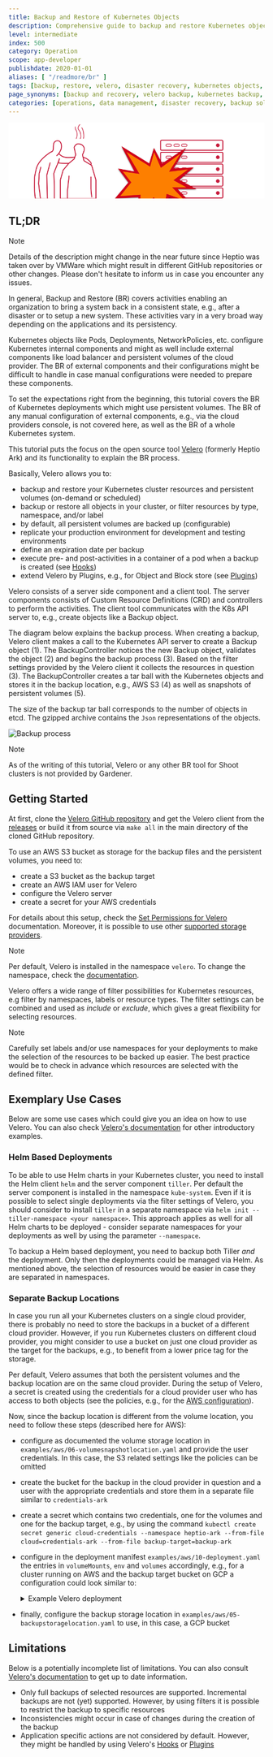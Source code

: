 ```yaml
---
title: Backup and Restore of Kubernetes Objects
description: Comprehensive guide to backup and restore Kubernetes objects using Velero, including setup, configuration, and best practices for disaster recovery
level: intermediate
index: 500
category: Operation
scope: app-developer
publishdate: 2020-01-01
aliases: [ "/readmore/br" ]
tags: [backup, restore, velero, disaster recovery, kubernetes objects, persistent volumes, aws s3, data protection]
page_synonyms: [backup and recovery, velero backup, kubernetes backup, disaster recovery, data backup, object backup]
categories: [operations, data management, disaster recovery, backup solutions]
---
```


![Don't worry ... have a backup](images/teaser.png)

## TL;DR

> [!NOTE]
> Details of the description might change in the near future since Heptio was taken over by VMWare which might result in different GitHub repositories or other changes. Please don't hesitate to inform us in case you encounter any issues.

In general, Backup and Restore (BR) covers activities enabling an organization to bring a system back in a consistent state, e.g., after a disaster or to setup a new system. These activities vary in a very broad way depending on the applications and its persistency.

Kubernetes objects like Pods, Deployments, NetworkPolicies, etc. configure Kubernetes internal components and might as well include external components like load balancer and persistent volumes of the cloud provider. The BR of external components and their configurations might be difficult to handle in case manual configurations were needed to prepare these components.

To set the expectations right from the beginning, this tutorial covers the BR of Kubernetes deployments which might use persistent volumes. The BR of any manual configuration of external components, e.g., via the cloud providers console, is not covered here, as well as the BR of a whole Kubernetes system.

This tutorial puts the focus on the open source tool [Velero](https://velero.io/) (formerly Heptio Ark) and its functionality to explain the BR process.

<style>
#body-inner blockquote {
    border: 0;
    padding: 10px;
    margin-top: 40px;
    margin-bottom: 40px;
    border-radius: 4px;
    background-color: rgba(0,0,0,0.05);
    box-shadow: 0 3px 6px rgba(0,0,0,0.16), 0 3px 6px rgba(0,0,0,0.23);
    position:relative;
    padding-left:60px;
}
#body-inner blockquote:before {
    content: "i";
    font-weight: bold;
    position: absolute;
    top: 0;
    bottom: 0;
    left: 0;
    background-color: #00a273;
    color: white;
    vertical-align: middle;
    margin: auto;
    width: 36px;
    font-size: 30px;
    text-align: center;
}
</style>

Basically, Velero allows you to:

- backup and restore your Kubernetes cluster resources and persistent volumes (on-demand or scheduled)
- backup or restore all objects in your cluster, or filter resources by type, namespace, and/or label
- by default, all persistent volumes are backed up (configurable)
- replicate your production environment for development and testing environments
- define an expiration date per backup
- execute pre- and post-activities in a container of a pod when a backup is created (see [Hooks](https://velero.io/docs/main/backup-hooks/#docs))
- extend Velero by Plugins, e.g., for Object and Block store (see [Plugins](https://velero.io/docs/main/custom-plugins/#docs))

Velero consists of a server side component and a client tool. The server components consists of Custom Resource Definitions (CRD) and controllers to perform the activities. The client tool communicates with the K8s API server to, e.g., create objects like a Backup object.

The diagram below explains the backup process. When creating a backup, Velero client makes a call to the Kubernetes API server to create a Backup object (1). The BackupController notices the new Backup object, validates the object (2) and begins the backup process (3). Based on the filter settings provided by the Velero client it collects the resources in question (3). The BackupController creates a tar ball with the Kubernetes objects and stores it in the backup location, e.g., AWS S3 (4) as well as snapshots of persistent volumes (5).

The size of the backup tar ball corresponds to the number of objects in etcd. The gzipped archive contains the `Json` representations of the objects.

![Backup process](./images/backup-process.png)

> [!NOTE]
> As of the writing of this tutorial, Velero or any other BR tool for Shoot clusters is not provided by Gardener.

## Getting Started

At first, clone the [Velero GitHub repository](https://github.com/vmware-tanzu/velero-plugin-for-aws) and get the Velero client from the [releases](https://github.com/vmware-tanzu/velero-plugin-for-aws/releases) or build it from source via `make all` in the main directory of the cloned GitHub repository.

To use an AWS S3 bucket as storage for the backup files and the persistent volumes, you need to:

- create a S3 bucket as the backup target
- create an AWS IAM user for Velero
- configure the Velero server
- create a secret for your AWS credentials

For details about this setup, check the [Set Permissions for Velero](https://github.com/vmware-tanzu/velero-plugin-for-aws#set-permissions-for-velero) documentation. Moreover, it is possible to use other [supported storage providers](https://velero.io/docs/main/supported-providers/).

> [!NOTE]
> Per default, Velero is installed in the namespace `velero`. To change the namespace, check the [documentation](https://velero.io/docs/main/namespace/#customize-the-namespace-during-install).

Velero offers a wide range of filter possibilities for Kubernetes resources, e.g filter by namespaces, labels or resource types. The filter settings can be combined and used as *include* or *exclude*, which gives a great flexibility for selecting resources.

> [!NOTE]
> Carefully set labels and/or use namespaces for your deployments to make the selection of the resources to be backed up easier. The best practice would be to check in advance which resources are selected with the defined filter.

## Exemplary Use Cases

Below are some use cases which could give you an idea on how to use Velero. You can also check [Velero's documentation](https://velero.io/docs/main/) for other introductory examples.

### Helm Based Deployments

To be able to use Helm charts in your Kubernetes cluster, you need to install the Helm client `helm` and the server component `tiller`. Per default the server component is installed in the namespace `kube-system`. Even if it is possible to select single deployments via the filter settings of Velero, you should consider to install `tiller` in a separate namespace via `helm init --tiller-namespace <your namespace>`. This approach applies as well for all Helm charts to be deployed - consider separate namespaces for your deployments as well by using the parameter `--namespace`.

To backup a Helm based deployment, you need to backup both Tiller _and_ the deployment. Only then the deployments could be managed via Helm. As mentioned above, the selection of resources would be easier in case they are separated in namespaces.

### Separate Backup Locations

In case you run all your Kubernetes clusters on a single cloud provider, there is probably no need to store the backups in a bucket of a different cloud provider. However, if you run Kubernetes clusters on different cloud provider, you might consider to use a bucket on just one cloud provider as the target for the backups, e.g., to benefit from a lower price tag for the storage.

Per default, Velero assumes that both the persistent volumes and the backup location are on the same cloud provider. During the setup of Velero, a secret is created using the credentials for a cloud provider user who has access to both objects (see the policies, e.g., for the [AWS configuration](https://github.com/vmware-tanzu/velero-plugin-for-aws#set-permissions-for-velero)).

Now, since the backup location is different from the volume location, you need to follow these steps (described here for AWS):

- configure as documented the volume storage location in `examples/aws/06-volumesnapshotlocation.yaml` and provide the user credentials. In this case, the S3 related settings like the policies can be omitted
- create the bucket for the backup in the cloud provider in question and a user with the appropriate credentials and store them in a separate file similar to `credentials-ark`
- create a secret which contains two credentials, one for the volumes and one for the backup target, e.g., by using the command `kubectl create secret generic cloud-credentials --namespace heptio-ark
    --from-file cloud=credentials-ark --from-file backup-target=backup-ark`
- configure in the deployment manifest `examples/aws/10-deployment.yaml` the entries in `volumeMounts`, `env` and `volumes` accordingly, e.g., for a cluster running on AWS and the backup target bucket on GCP a configuration could look similar to:
  <details>
  Some links might get broken in the near future since Heptio was taken over by VMWare which might result in different GitHub repositories or other changes. Please don't hesitate to inform us in case you encounter any issues.

  <summary>Example Velero deployment</summary>

  ```yaml
  # Copyright 2017 the Heptio Ark contributors.
  #
  # Licensed under the Apache License, Version 2.0 (the "License");
  # you may not use this file except in compliance with the License.
  # You may obtain a copy of the License at
  #
  #     http://www.apache.org/licenses/LICENSE-2.0
  #
  # Unless required by applicable law or agreed to in writing, software
  # distributed under the License is distributed on an "AS IS" BASIS,
  # WITHOUT WARRANTIES OR CONDITIONS OF ANY KIND, either express or implied.
  # See the License for the specific language governing permissions and
  # limitations under the License.

  ---
  apiVersion: apps/v1beta1
  kind: Deployment
  metadata:
    namespace: velero
    name: velero
  spec:
    replicas: 1
    template:
      metadata:
        labels:
          component: velero
        annotations:
          prometheus.io/scrape: "true"
          prometheus.io/port: "8085"
          prometheus.io/path: "/metrics"
      spec:
        restartPolicy: Always
        serviceAccountName: velero
        containers:
          - name: velero
            image: gcr.io/heptio-images/velero:latest
            command:
              - /velero
            args:
              - server
            volumeMounts:
              - name: cloud-credentials
                mountPath: /credentials
              - name: plugins
                mountPath: /plugins
              - name: scratch
                mountPath: /scratch
            env:
              - name: AWS_SHARED_CREDENTIALS_FILE
                value: /credentials/cloud
              - name: GOOGLE_APPLICATION_CREDENTIALS
                value: /credentials/backup-target
              - name: VELERO_SCRATCH_DIR
                value: /scratch
        volumes:
          - name: cloud-credentials
            secret:
              secretName: cloud-credentials
          - name: plugins
            emptyDir: {}
          - name: scratch
            emptyDir: {}
  ```
  
  </details>
- finally, configure the backup storage location in `examples/aws/05-backupstoragelocation.yaml` to use, in this case, a GCP bucket

## Limitations

Below is a potentially incomplete list of limitations. You can also consult [Velero's documentation](https://velero.io/docs/main/) to get up to date information.

- Only full backups of selected resources are supported. Incremental backups are not (yet) supported. However, by using filters it is possible to restrict the backup to specific resources
- Inconsistencies might occur in case of changes during the creation of the backup
- Application specific actions are not considered by default. However, they might be handled by using Velero's [Hooks](https://velero.io/docs/main/backup-hooks/#docs) or [Plugins](https://velero.io/docs/main/custom-plugins/#docs)